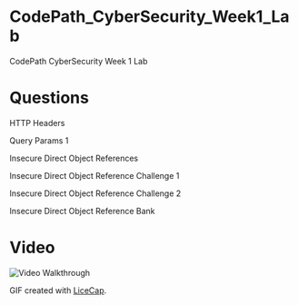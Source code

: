 # CodePath_CyberSecurity_Week1_Lab
CodePath CyberSecurity Week 1 Lab
# Questions
HTTP Headers

Query Params 1 

Insecure Direct Object References

Insecure Direct Object Reference Challenge 1

Insecure Direct Object Reference Challenge 2

Insecure Direct Object Reference Bank 


# Video

<img src='https://imgur.com/aToU0Hu' title='Video Walkthrough' width='' alt='Video Walkthrough' />

GIF created with [LiceCap](http://www.cockos.com/licecap/).
